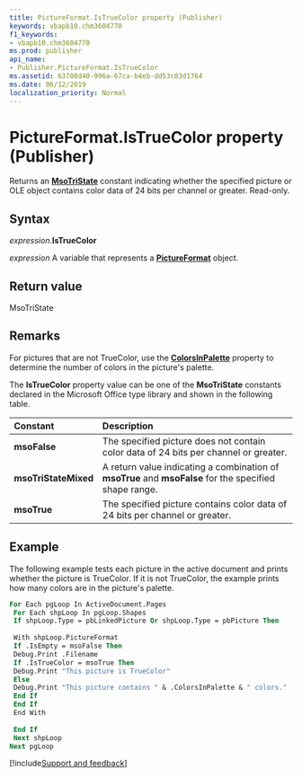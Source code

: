 ```yaml
---
title: PictureFormat.IsTrueColor property (Publisher)
keywords: vbapb10.chm3604770
f1_keywords:
- vbapb10.chm3604770
ms.prod: publisher
api_name:
- Publisher.PictureFormat.IsTrueColor
ms.assetid: 63708d40-996a-67ca-b4eb-dd53c83d1764
ms.date: 06/12/2019
localization_priority: Normal
---
```



# PictureFormat.IsTrueColor property (Publisher)

Returns an **[MsoTriState](office.msotristate.md)** constant indicating whether the specified picture or OLE object contains color data of 24 bits per channel or greater. Read-only.


## Syntax

_expression_.**IsTrueColor**

_expression_ A variable that represents a **[PictureFormat](Publisher.PictureFormat.md)** object.


## Return value

MsoTriState


## Remarks

For pictures that are not TrueColor, use the **[ColorsInPalette](Publisher.PictureFormat.ColorsInPalette.md)** property to determine the number of colors in the picture's palette.

The **IsTrueColor** property value can be one of the **MsoTriState** constants declared in the Microsoft Office type library and shown in the following table.

|Constant|Description|
|:-----|:-----|
| **msoFalse**|The specified picture does not contain color data of 24 bits per channel or greater.|
| **msoTriStateMixed**|A return value indicating a combination of **msoTrue** and **msoFalse** for the specified shape range.|
| **msoTrue**| The specified picture contains color data of 24 bits per channel or greater.|

## Example

The following example tests each picture in the active document and prints whether the picture is TrueColor. If it is not TrueColor, the example prints how many colors are in the picture's palette.

```vb
For Each pgLoop In ActiveDocument.Pages 
 For Each shpLoop In pgLoop.Shapes 
 If shpLoop.Type = pbLinkedPicture Or shpLoop.Type = pbPicture Then 
 
 With shpLoop.PictureFormat 
 If .IsEmpty = msoFalse Then 
 Debug.Print .Filename 
 If .IsTrueColor = msoTrue Then 
 Debug.Print "This picture is TrueColor" 
 Else 
 Debug.Print "This picture contains " & .ColorsInPalette & " colors." 
 End If 
 End If 
 End With 
 
 End If 
 Next shpLoop 
Next pgLoop 

```

[!include[Support and feedback](~/includes/feedback-boilerplate.md)]